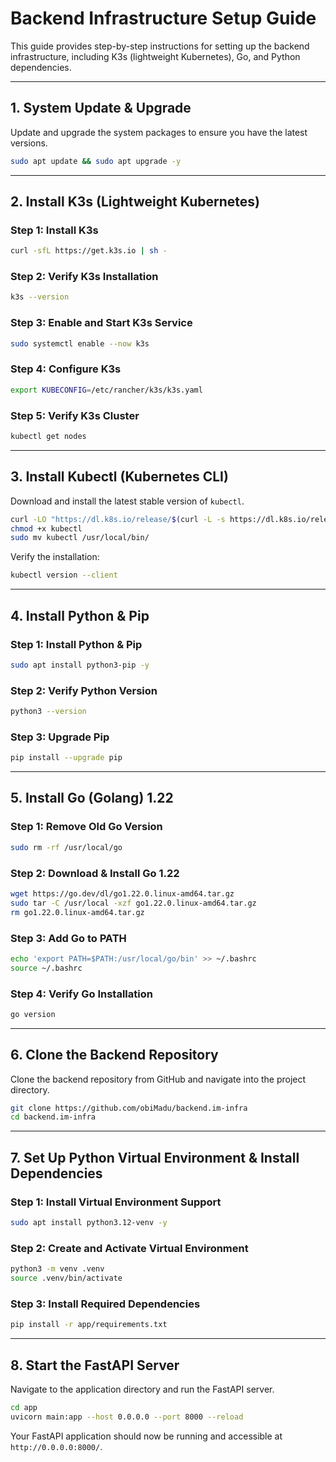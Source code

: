 # Backend Infrastructure Setup Guide

This guide provides step-by-step instructions for setting up the backend infrastructure, including K3s (lightweight Kubernetes), Go, and Python dependencies.

---

## **1. System Update & Upgrade**
Update and upgrade the system packages to ensure you have the latest versions.
```sh
sudo apt update && sudo apt upgrade -y
```

---

## **2. Install K3s (Lightweight Kubernetes)**
### **Step 1: Install K3s**
```sh
curl -sfL https://get.k3s.io | sh -
```

### **Step 2: Verify K3s Installation**
```sh
k3s --version
```

### **Step 3: Enable and Start K3s Service**
```sh
sudo systemctl enable --now k3s
```

### **Step 4: Configure K3s**
```sh
export KUBECONFIG=/etc/rancher/k3s/k3s.yaml
```

### **Step 5: Verify K3s Cluster**
```sh
kubectl get nodes
```

---

## **3. Install Kubectl (Kubernetes CLI)**
Download and install the latest stable version of `kubectl`.
```sh
curl -LO "https://dl.k8s.io/release/$(curl -L -s https://dl.k8s.io/release/stable.txt)/bin/linux/amd64/kubectl"
chmod +x kubectl
sudo mv kubectl /usr/local/bin/
```

Verify the installation:
```sh
kubectl version --client
```

---

## **4. Install Python & Pip**
### **Step 1: Install Python & Pip**
```sh
sudo apt install python3-pip -y
```

### **Step 2: Verify Python Version**
```sh
python3 --version
```

### **Step 3: Upgrade Pip**
```sh
pip install --upgrade pip
```

---

## **5. Install Go (Golang) 1.22**
### **Step 1: Remove Old Go Version**
```sh
sudo rm -rf /usr/local/go
```

### **Step 2: Download & Install Go 1.22**
```sh
wget https://go.dev/dl/go1.22.0.linux-amd64.tar.gz
sudo tar -C /usr/local -xzf go1.22.0.linux-amd64.tar.gz
rm go1.22.0.linux-amd64.tar.gz
```

### **Step 3: Add Go to PATH**
```sh
echo 'export PATH=$PATH:/usr/local/go/bin' >> ~/.bashrc
source ~/.bashrc
```

### **Step 4: Verify Go Installation**
```sh
go version
```

---

## **6. Clone the Backend Repository**
Clone the backend repository from GitHub and navigate into the project directory.
```sh
git clone https://github.com/obiMadu/backend.im-infra
cd backend.im-infra
```

---

## **7. Set Up Python Virtual Environment & Install Dependencies**
### **Step 1: Install Virtual Environment Support**
```sh
sudo apt install python3.12-venv -y
```

### **Step 2: Create and Activate Virtual Environment**
```sh
python3 -m venv .venv
source .venv/bin/activate
```

### **Step 3: Install Required Dependencies**
```sh
pip install -r app/requirements.txt
```

---

## **8. Start the FastAPI Server**
Navigate to the application directory and run the FastAPI server.
```sh
cd app
uvicorn main:app --host 0.0.0.0 --port 8000 --reload
```

Your FastAPI application should now be running and accessible at `http://0.0.0.0:8000/`.

